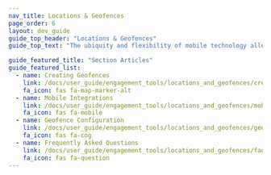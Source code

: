 ```yaml
---
nav_title: Locations & Geofences
page_order: 6
layout: dev_guide
guide_top_header: "Locations & Geofences"
guide_top_text: "The ubiquity and flexibility of mobile technology allows marketers, product managers and growth teams to reach their users everywhere, blurring the lines between digital and real-world experiences. Using the Braze platform, you can create and enhance relationships with your users based upon their location in the real world, unlocking a powerful set of deeply connected interactions: <br> <li> Upload the locations of all of your brands' brick and mortar stores, and send push notifications to loyal users notifying them of in-store promotions if they pass nearby. </li> <br> <li> Upload the location of an upcoming concert, and message users letting them know where to register when they reach the venue. Then, follow up with a thank you message an hour after they depart. </li> <br> <br> Geofences are only available in select Braze packages. For access, please reach out to your Braze representative."

guide_featured_title: "Section Articles"
guide_featured_list:
  - name: Creating Geofences
    link: /docs/user_guide/engagement_tools/locations_and_geofences/creating_geofences/
    fa_icon: fas fa-map-marker-alt
  - name: Mobile Integrations
    link: /docs/user_guide/engagement_tools/locations_and_geofences/mobile_integrations/
    fa_icon: fas fa-mobile
  - name: Geofence Configuration
    link: /docs/user_guide/engagement_tools/locations_and_geofences/geofence_configuration/
    fa_icon: fas fa-cog
  - name: Frequently Asked Questions
    link: /docs/user_guide/engagement_tools/locations_and_geofences/faqs/
    fa_icon: fas fa-question
---
```

